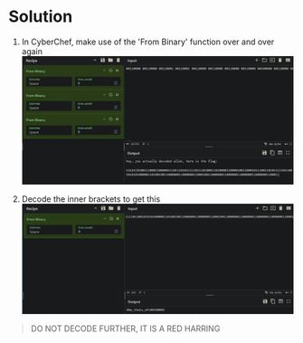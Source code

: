 # Solution

1. In CyberChef, make use of the 'From Binary' function over and over again \
![Step 1](step1.png)

2. Decode the inner brackets to get this \
![Step 2](step2.png)

> DO NOT DECODE FURTHER, IT IS A RED HARRING
